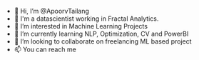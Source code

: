 - 👋 Hi, I’m @ApoorvTailang
- 💼 I'm a datascientist working in Fractal Analytics.
- 👀 I’m interested in Machine Learning Projects
- 🌱 I’m currently learning NLP, Optimization, CV and PowerBI
- 💞️ I’m looking to collaborate on freelancing ML based project
- 📫 You can reach me 
<!---
ApoorvTailang/ApoorvTailang is a ✨ special ✨ repository because its `README.md` (this file) appears on your GitHub profile.
You can click the Preview link to take a look at your changes.
--->

